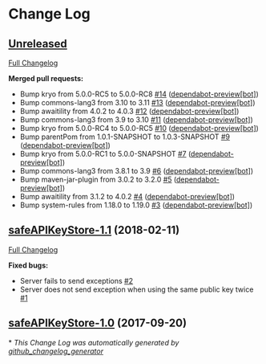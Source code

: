 # Change Log

## [Unreleased](https://github.com/vatbub/safeAPIKeyStore/tree/HEAD)

[Full Changelog](https://github.com/vatbub/safeAPIKeyStore/compare/safeAPIKeyStore-1.1...HEAD)

**Merged pull requests:**

- Bump kryo from 5.0.0-RC5 to 5.0.0-RC8 [\#14](https://github.com/vatbub/safeAPIKeyStore/pull/14) ([dependabot-preview[bot]](https://github.com/apps/dependabot-preview))
- Bump commons-lang3 from 3.10 to 3.11 [\#13](https://github.com/vatbub/safeAPIKeyStore/pull/13) ([dependabot-preview[bot]](https://github.com/apps/dependabot-preview))
- Bump awaitility from 4.0.2 to 4.0.3 [\#12](https://github.com/vatbub/safeAPIKeyStore/pull/12) ([dependabot-preview[bot]](https://github.com/apps/dependabot-preview))
- Bump commons-lang3 from 3.9 to 3.10 [\#11](https://github.com/vatbub/safeAPIKeyStore/pull/11) ([dependabot-preview[bot]](https://github.com/apps/dependabot-preview))
- Bump kryo from 5.0.0-RC4 to 5.0.0-RC5 [\#10](https://github.com/vatbub/safeAPIKeyStore/pull/10) ([dependabot-preview[bot]](https://github.com/apps/dependabot-preview))
- Bump parentPom from 1.0.1-SNAPSHOT to 1.0.3-SNAPSHOT [\#9](https://github.com/vatbub/safeAPIKeyStore/pull/9) ([dependabot-preview[bot]](https://github.com/apps/dependabot-preview))
- Bump kryo from 5.0.0-RC1 to 5.0.0-SNAPSHOT [\#7](https://github.com/vatbub/safeAPIKeyStore/pull/7) ([dependabot-preview[bot]](https://github.com/apps/dependabot-preview))
- Bump commons-lang3 from 3.8.1 to 3.9 [\#6](https://github.com/vatbub/safeAPIKeyStore/pull/6) ([dependabot-preview[bot]](https://github.com/apps/dependabot-preview))
- Bump maven-jar-plugin from 3.0.2 to 3.2.0 [\#5](https://github.com/vatbub/safeAPIKeyStore/pull/5) ([dependabot-preview[bot]](https://github.com/apps/dependabot-preview))
- Bump awaitility from 3.1.2 to 4.0.2 [\#4](https://github.com/vatbub/safeAPIKeyStore/pull/4) ([dependabot-preview[bot]](https://github.com/apps/dependabot-preview))
- Bump system-rules from 1.18.0 to 1.19.0 [\#3](https://github.com/vatbub/safeAPIKeyStore/pull/3) ([dependabot-preview[bot]](https://github.com/apps/dependabot-preview))

## [safeAPIKeyStore-1.1](https://github.com/vatbub/safeAPIKeyStore/tree/safeAPIKeyStore-1.1) (2018-02-11)
[Full Changelog](https://github.com/vatbub/safeAPIKeyStore/compare/safeAPIKeyStore-1.0...safeAPIKeyStore-1.1)

**Fixed bugs:**

- Server fails to send exceptions [\#2](https://github.com/vatbub/safeAPIKeyStore/issues/2)
- Server does not send exception when using the same public key twice [\#1](https://github.com/vatbub/safeAPIKeyStore/issues/1)

## [safeAPIKeyStore-1.0](https://github.com/vatbub/safeAPIKeyStore/tree/safeAPIKeyStore-1.0) (2017-09-20)


\* *This Change Log was automatically generated by [github_changelog_generator](https://github.com/skywinder/Github-Changelog-Generator)*
